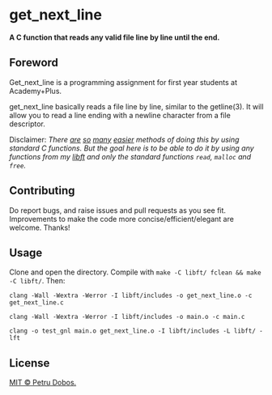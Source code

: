 # get_next_line

**A C function that reads any valid file line by line until the end.**

## Foreword

Get_next_line is a programming assignment for first year students at Academy+Plus.

get_next_line basically reads a file line by line, similar to the getline(3). It will allow you to read a line ending with a newline character from a file descriptor.

Disclaimer: *There [are][10] [so][11] [many][12] [easier][13] methods of doing this by using standard C functions. But the goal here is to be able to do it by using any functions from my [libft][14] and only the standard functions `read`, `malloc` and `free`.*

## Contributing

Do report bugs, and raise issues and pull requests as you see fit. Improvements to make the code more concise/efficient/elegant are welcome. Thanks!

## Usage

Clone and open the directory.
Compile with `make -C libft/ fclean && make -C libft/`. Then:

`clang -Wall -Wextra -Werror -I libft/includes -o get_next_line.o -c get_next_line.c`

`clang -Wall -Wextra -Werror -I libft/includes -o main.o -c main.c`

`clang -o test_gnl main.o get_next_line.o -I libft/includes -L libft/ -lft`

## License

[MIT © Petru Dobos.](https://github.com/petrudobos/libft/blob/master/LICENSE)


[10]: http://stackoverflow.com/questions/3501338/c-read-file-line-by-line
[11]: http://stackoverflow.com/questions/2372813/reading-one-line-at-a-time-in-c
[12]: http://stackoverflow.com/questions/9206091/going-through-a-text-file-line-by-line-in-c
[13]: https://linux.die.net/man/3/getline
[14]: https://github.com/petrudobos/libft
